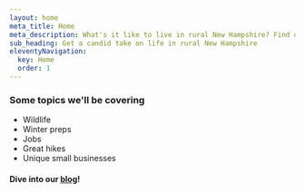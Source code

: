 ```yaml
---
layout: home
meta_title: Home
meta_description: What's it like to live in rural New Hampshire? Find out in this candid blog that covers weather, heating, driving, jobs, wildlife, and more.
sub_heading: Get a candid take on life in rural New Hampshire
eleventyNavigation:
  key: Home
  order: 1
---
```


### Some topics we'll be covering

- Wildlife
- Winter preps
- Jobs
- Great hikes
- Unique small businesses

#### Dive into our <a href="/blog/">blog</a>!


